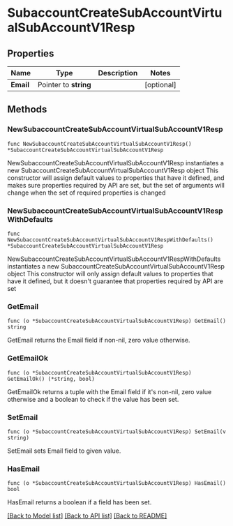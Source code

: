 # SubaccountCreateSubAccountVirtualSubAccountV1Resp

## Properties

Name | Type | Description | Notes
------------ | ------------- | ------------- | -------------
**Email** | Pointer to **string** |  | [optional] 

## Methods

### NewSubaccountCreateSubAccountVirtualSubAccountV1Resp

`func NewSubaccountCreateSubAccountVirtualSubAccountV1Resp() *SubaccountCreateSubAccountVirtualSubAccountV1Resp`

NewSubaccountCreateSubAccountVirtualSubAccountV1Resp instantiates a new SubaccountCreateSubAccountVirtualSubAccountV1Resp object
This constructor will assign default values to properties that have it defined,
and makes sure properties required by API are set, but the set of arguments
will change when the set of required properties is changed

### NewSubaccountCreateSubAccountVirtualSubAccountV1RespWithDefaults

`func NewSubaccountCreateSubAccountVirtualSubAccountV1RespWithDefaults() *SubaccountCreateSubAccountVirtualSubAccountV1Resp`

NewSubaccountCreateSubAccountVirtualSubAccountV1RespWithDefaults instantiates a new SubaccountCreateSubAccountVirtualSubAccountV1Resp object
This constructor will only assign default values to properties that have it defined,
but it doesn't guarantee that properties required by API are set

### GetEmail

`func (o *SubaccountCreateSubAccountVirtualSubAccountV1Resp) GetEmail() string`

GetEmail returns the Email field if non-nil, zero value otherwise.

### GetEmailOk

`func (o *SubaccountCreateSubAccountVirtualSubAccountV1Resp) GetEmailOk() (*string, bool)`

GetEmailOk returns a tuple with the Email field if it's non-nil, zero value otherwise
and a boolean to check if the value has been set.

### SetEmail

`func (o *SubaccountCreateSubAccountVirtualSubAccountV1Resp) SetEmail(v string)`

SetEmail sets Email field to given value.

### HasEmail

`func (o *SubaccountCreateSubAccountVirtualSubAccountV1Resp) HasEmail() bool`

HasEmail returns a boolean if a field has been set.


[[Back to Model list]](../README.md#documentation-for-models) [[Back to API list]](../README.md#documentation-for-api-endpoints) [[Back to README]](../README.md)


